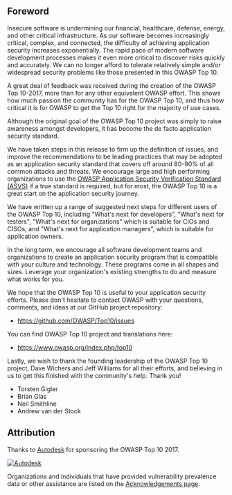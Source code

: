## Foreword

Insecure software is undermining our financial, healthcare, defense, energy, and other critical infrastructure. As our software becomes increasingly critical, complex, and connected, the difficulty of achieving application security increases exponentially. The rapid pace of modern software development processes makes it even more critical to discover risks quickly and accurately. We can no longer afford to tolerate relatively simple and/or widespread security problems like those presented in this OWASP Top 10.

A great deal of feedback was received during the creation of the OWASP Top 10-2017, more than for any other equivalent OWASP effort. This shows how much passion the community has for the OWASP Top 10, and thus how critical it is for OWASP to get the Top 10 right for the majority of use cases.

Although the original goal of the OWASP Top 10 project was simply to raise awareness amongst developers, it has become the de facto application security standard. 

We have taken steps in this release to firm up the definition of issues, and improve the recommendations to be leading practices that may be adopted as an application security standard that covers off around 80-90% of all common attacks and threats. We encourage large and high performing organizations to use the [OWASP Application Security Verification Standard (ASVS)](https://www.owasp.org/index.php/ASVS) if a true standard is required, but for most, the OWASP Top 10 is a great start on the application security journey.

We have written up a range of suggested next steps for different users of the OWASP Top 10, including "What's next for developers", "What's next for testers", "What's next for organizations" which is suitable for CIOs and CISOs, and "What's next for application managers", which is suitable for application owners.

In the long term, we encourage all software development teams and organizations to create an application security program that is compatible with your culture and technology. These programs come in all shapes and sizes. Leverage your organization's existing strengths to do and measure what works for you.

We hope that the OWASP Top 10 is useful to your application security efforts. Please don't hesitate to contact OWASP with your questions, comments, and ideas at our GitHub project repository:

* https://github.com/OWASP/Top10/issues

You can find OWASP Top 10 project and translations here:

* https://www.owasp.org/index.php/top10

Lastly, we wish to thank the founding leadership of the OWASP Top 10 project, Dave Wichers and Jeff Williams for all their efforts, and believing in us to get this finished with the community's help. Thank you!

* Torsten Gigler
* Brian Glas
* Neil Smithline
* Andrew van der Stock

## Attribution
Thanks to [Autodesk](https://www.autodesk.com) for sponsoring the OWASP Top 10 2017.

[![Autodesk](images/Autodesk-logo.png)](https://www.autodesk.com)

Organizations and individuals that have provided vulnerability prevalence data or other assistance are listed on the [Acknowledgements page](0xd1-data-contributors.md).
